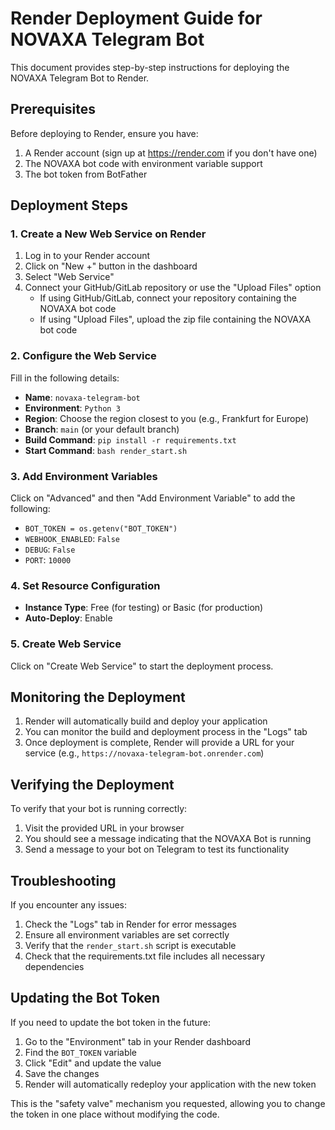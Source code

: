 # Render Deployment Guide for NOVAXA Telegram Bot

This document provides step-by-step instructions for deploying the NOVAXA Telegram Bot to Render.

## Prerequisites

Before deploying to Render, ensure you have:

1. A Render account (sign up at https://render.com if you don't have one)
2. The NOVAXA bot code with environment variable support
3. The bot token from BotFather

## Deployment Steps

### 1. Create a New Web Service on Render

1. Log in to your Render account
2. Click on "New +" button in the dashboard
3. Select "Web Service"
4. Connect your GitHub/GitLab repository or use the "Upload Files" option
   - If using GitHub/GitLab, connect your repository containing the NOVAXA bot code
   - If using "Upload Files", upload the zip file containing the NOVAXA bot code

### 2. Configure the Web Service

Fill in the following details:

- **Name**: `novaxa-telegram-bot`
- **Environment**: `Python 3`
- **Region**: Choose the region closest to you (e.g., Frankfurt for Europe)
- **Branch**: `main` (or your default branch)
- **Build Command**: `pip install -r requirements.txt`
- **Start Command**: `bash render_start.sh`

### 3. Add Environment Variables

Click on "Advanced" and then "Add Environment Variable" to add the following:

- `BOT_TOKEN = os.getenv("BOT_TOKEN")`
- `WEBHOOK_ENABLED`: `False`
- `DEBUG`: `False`
- `PORT`: `10000`

### 4. Set Resource Configuration

- **Instance Type**: Free (for testing) or Basic (for production)
- **Auto-Deploy**: Enable

### 5. Create Web Service

Click on "Create Web Service" to start the deployment process.

## Monitoring the Deployment

1. Render will automatically build and deploy your application
2. You can monitor the build and deployment process in the "Logs" tab
3. Once deployment is complete, Render will provide a URL for your service (e.g., `https://novaxa-telegram-bot.onrender.com`)

## Verifying the Deployment

To verify that your bot is running correctly:

1. Visit the provided URL in your browser
2. You should see a message indicating that the NOVAXA Bot is running
3. Send a message to your bot on Telegram to test its functionality

## Troubleshooting

If you encounter any issues:

1. Check the "Logs" tab in Render for error messages
2. Ensure all environment variables are set correctly
3. Verify that the `render_start.sh` script is executable
4. Check that the requirements.txt file includes all necessary dependencies

## Updating the Bot Token

If you need to update the bot token in the future:

1. Go to the "Environment" tab in your Render dashboard
2. Find the `BOT_TOKEN` variable
3. Click "Edit" and update the value
4. Save the changes
5. Render will automatically redeploy your application with the new token

This is the "safety valve" mechanism you requested, allowing you to change the token in one place without modifying the code.
